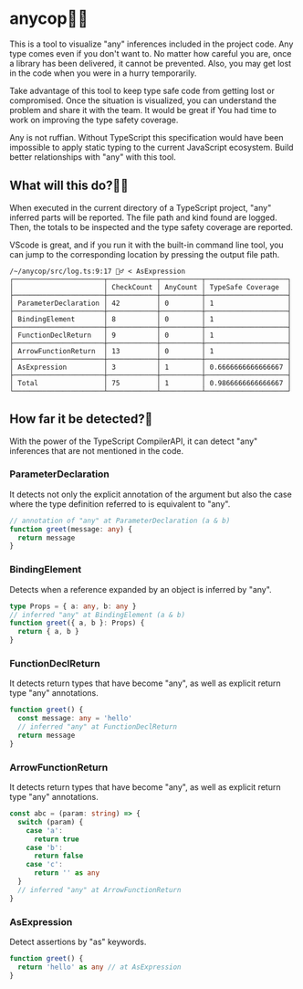 # anycop👮‍♂️

This is a tool to visualize "any" inferences included in the project code. Any type comes even if you don't want to. No matter how careful you are, once a library has been delivered, it cannot be prevented. Also, you may get lost in the code when you were in a hurry temporarily.

Take advantage of this tool to keep type safe code from getting lost or compromised. Once the situation is visualized, you can understand the problem and share it with the team. It would be great if You had time to work on improving the type safety coverage.

Any is not ruffian. Without TypeScript this specification would have been impossible to apply static typing to the current JavaScript ecosystem. Build better relationships with "any" with this tool.



## What will this do?👮‍♀️
When executed in the current directory of a TypeScript project, "any" inferred parts will be reported. The file path and kind found are logged. Then, the totals to be inspected and the type safety coverage are reported.

VScode is great, and if you run it with the built-in command line tool, you can jump to the corresponding location by pressing the output file path.

```terminal
/~/anycop/src/log.ts:9:17 👮‍♂️ < AsExpression
┌──────────────────────┬────────────┬──────────┬────────────────────┐
│                      │ CheckCount │ AnyCount │ TypeSafe Coverage  │
├──────────────────────┼────────────┼──────────┼────────────────────┤
│ ParameterDeclaration │ 42         │ 0        │ 1                  │
├──────────────────────┼────────────┼──────────┼────────────────────┤
│ BindingElement       │ 8          │ 0        │ 1                  │
├──────────────────────┼────────────┼──────────┼────────────────────┤
│ FunctionDeclReturn   │ 9          │ 0        │ 1                  │
├──────────────────────┼────────────┼──────────┼────────────────────┤
│ ArrowFunctionReturn  │ 13         │ 0        │ 1                  │
├──────────────────────┼────────────┼──────────┼────────────────────┤
│ AsExpression         │ 3          │ 1        │ 0.6666666666666667 │
├──────────────────────┼────────────┼──────────┼────────────────────┤
│ Total                │ 75         │ 1        │ 0.9866666666666667 │
└──────────────────────┴────────────┴──────────┴────────────────────┘
```

## How far it be detected?🚨
With the power of the TypeScript CompilerAPI, it can detect "any" inferences that are not mentioned in the code.

### ParameterDeclaration
It detects not only the explicit annotation of the argument but also the case where the type definition referred to is equivalent to "any".

```typescript
// annotation of "any" at ParameterDeclaration (a & b)
function greet(message: any) {
  return message
}
```


### BindingElement
Detects when a reference expanded by an object is inferred by "any".

```typescript
type Props = { a: any, b: any }
// inferred "any" at BindingElement (a & b)
function greet({ a, b }: Props) {
  return { a, b }
}
```


### FunctionDeclReturn
It detects return types that have become "any", as well as explicit return type "any" annotations.

```typescript
function greet() {
  const message: any = 'hello'
  // inferred "any" at FunctionDeclReturn
  return message
}
```


### ArrowFunctionReturn
It detects return types that have become "any", as well as explicit return type "any" annotations.

```typescript
const abc = (param: string) => {
  switch (param) {
    case 'a':
      return true
    case 'b':
      return false
    case 'c':
      return '' as any
  }
  // inferred "any" at ArrowFunctionReturn
}
```


### AsExpression
Detect assertions by "as" keywords.

```typescript
function greet() {
  return 'hello' as any // at AsExpression
}
```

